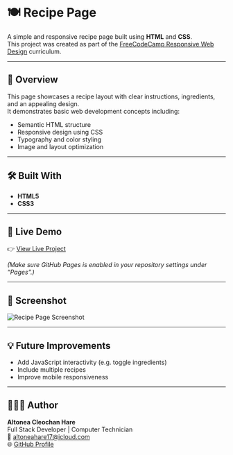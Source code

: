 # 🍽️ Recipe Page

A simple and responsive recipe page built using **HTML** and **CSS**.  
This project was created as part of the [FreeCodeCamp Responsive Web Design](https://www.freecodecamp.org/learn) curriculum.

---

## 🧠 Overview
This page showcases a recipe layout with clear instructions, ingredients, and an appealing design.  
It demonstrates basic web development concepts including:
- Semantic HTML structure
- Responsive design using CSS
- Typography and color styling
- Image and layout optimization

---

## 🛠️ Built With
- **HTML5**
- **CSS3**

---

## 🚀 Live Demo
👉 [View Live Project](https://altoneahare17.github.io/Recipe-Page/)

*(Make sure GitHub Pages is enabled in your repository settings under “Pages”.)*

---

## 📸 Screenshot
![Recipe Page Screenshot](screenshot.png)

---

## 💡 Future Improvements
- Add JavaScript interactivity (e.g. toggle ingredients)
- Include multiple recipes
- Improve mobile responsiveness

---

## 👩🏾‍💻 Author
**Altonea Cleochan Hare**  
Full Stack Developer | Computer Technician  
📧 [altoneahare17@icloud.com](mailto:altoneahare17@icloud.com)  
🌐 [GitHub Profile](https://github.com/altoneahare17)
